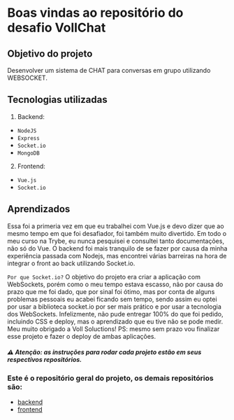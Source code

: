 # Boas vindas ao repositório do desafio VollChat

## Objetivo do projeto
Desenvolver um sistema de CHAT para conversas em grupo utilizando WEBSOCKET.

## Tecnologias utilizadas
1. Backend:
  * `NodeJS`
  * `Express`
  * `Socket.io`
  * `MongoDB`
2. Frontend:
  * `Vue.js`
  * `Socket.io`

## Aprendizados
Essa foi a primeria vez em que eu trabalhei com Vue.js e devo dizer que ao mesmo tempo em que foi desafiador, foi também muito divertido.
Em todo o meu curso na Trybe, eu nunca pesquisei e consultei tanto documentações, não só do Vue.
O backend foi mais tranquilo de se fazer por causa da minha experiência passada com Nodejs, mas encontrei várias barreiras na hora de integrar o front ao back utilizando Socket.io.

`Por que Socket.io?` O objetivo do projeto era criar a aplicação com WebSockets, porém como o meu tempo estava escasso, não por causa do prazo que me foi dado, que por sinal foi ótimo, mas por conta de alguns problemas pessoais eu acabei ficando sem tempo, sendo assim eu optei por usar a biblioteca socket.io por ser mais prático e por usar a tecnologia dos WebSockets.
Infelizmente, não pude entregar 100% do que foi pedido, incluindo CSS e deploy, mas o aprendizado que eu tive não se pode medir. Meu muito obrigado a Voll Soluctions!
PS: mesmo sem prazo vou finalizar esse projeto e fazer o deploy de ambas aplicações.

##### ⚠️ Atenção: as instruções para rodar cada projeto estão em seus respectivos repositórios.

### Este é o repositório geral do projeto, os demais repositórios são:
  * [backend](https://github.com/alexandredamasceno/vollchat-backend)
  * [frontend](https://github.com/alexandredamasceno/vollchat-frontend)
